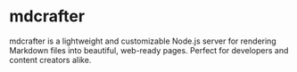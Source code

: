 # mdcrafter
mdcrafter is a lightweight and customizable Node.js server for rendering Markdown files into beautiful, web-ready pages. Perfect for developers and content creators alike.
